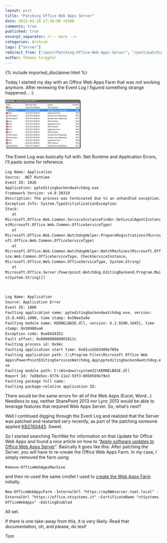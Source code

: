```yaml
---
layout: post
title: "Patching Office Web Apps Server"
date: 2013-03-28 17:36:00 +0100
comments: true
published: true
excerpt_separator: <!-- more -->
categories: Archive
tags: ["Server"]
redirect_from: ["/post/Patching-Office-Web-Apps-Server", "/post/patching-office-web-apps-server"]
author: thomas torggler
---
```

<!-- more -->
{% include imported_disclaimer.html %}
<p>Today I started my day with an Office Web Apps Farm that was not working anymore. After reviewing the Event Log I figured something strange happened… :) </p>  <p><a href="/assets/image_499.png"><img title="image" style="border-top: 0px; border-right: 0px; border-bottom: 0px; border-left: 0px; display: inline" border="0" alt="image" src="/assets/image_thumb_497.png" width="244" height="158" /></a> </p>  <p>The Event Log was basically full with .Net Runtime and Application Errors, I’ll paste some for reference.</p>  <p><code>Log Name: Application      <br />Source: .NET Runtime       <br />Event ID: 1026       <br />Application: ppteditingbackendwatchdog.exe       <br />Framework Version: v4.0.30319       <br />Description: The process was terminated due to an unhandled exception.       <br />Exception Info: System.TypeInitializationException       <br />Stack:       <br />&#160;&#160; at Microsoft.Office.Web.Common.ServiceInstanceFinder.GetLocalAgentInstance(Microsoft.Office.Web.Common.OfficeServiceType)       <br />&#160;&#160; at Microsoft.Office.Web.Common.WatchdogHelper.PrepareRegistrations(Microsoft.Office.Web.Common.OfficeServiceType)       <br />&#160;&#160; at Microsoft.Office.Web.Common.WatchdogHelper.WatchMachines(Microsoft.Office.Web.Common.OfficeServiceType, CheckServiceInstance, Microsoft.Office.Web.Common.OfficeServiceType, System.String)       <br />&#160;&#160; at Microsoft.Office.Server.Powerpoint.Watchdog.EditingBackend.Program.Main(System.String[])</p>    <p>Log Name: Application      <br />Source: Application Error       <br />Event ID: 1000       <br />Faulting application name: ppteditingbackendwatchdog.exe, version: 15.0.4481.1000, time stamp: 0x50ee5a9e       <br />Faulting module name: KERNELBASE.dll, version: 6.2.9200.16451, time stamp: 0x50988aa6       <br />Exception code: 0xe0434352       <br />Fault offset: 0x000000000003811c       <br />Faulting process id: 0x94c       <br />Faulting application start time: 0x01ce2b83409e789a       <br />Faulting application path: C:\Program Files\Microsoft Office Web Apps\PowerPointEditingServicesWatchdog_App\ppteditingbackendwatchdog.exe       <br />Faulting module path: C:\Windows\system32\KERNELBASE.dll       <br />Report Id: 7e88e5ec-9776-11e2-93f3-0050569e79e3       <br />Faulting package full name:       <br />Faulting package-relative application ID: </code></p>  <p>There would be the same errors for all of the Web Apps (Excel, Word…) Needless to say, neither SharePoint 2013 nor Lync 2013 would be able to leverage features that required Web Apps Server. So, what’s next? </p>  <p>Well I continued digging through the Event Log and realized that the Server was patched and restarted very recently, as part of the patching someone applied <a href="http://www.microsoft.com/en-us/download/details.aspx?id=36981" target="_blank">KB2760445</a>. Sweet.</p>  <p>So I started searching TechNet for information on that Update for Office Web Apps and found a nice article on how to “<a href="http://technet.microsoft.com/en-us/library/jj966220.aspx" target="_blank">Apply software updates to Office Web Apps Server</a>”. Basically it goes like this: After patching the Server, you will have to re-create the Office Web Apps Farm. In my case, I simply removed the farm using</p>  <p><code>Remove-OfficeWebAppsMachine</code></p>  <p>and then re-used the same cmdlet I used to <a href="/post/Office-2013-Web-Apps.aspx" target="_blank">create the Web Apps Farm</a> initially.</p>  <p><code>New-OfficeWebAppsFarm -InternalUrl &quot;https://myOWAserver.tomt.local&quot; -ExternalUrl &quot;https://office.ntsystems.it&quot; –CertificateName &quot;ntSystems OfficeWebApps&quot; –EditingEnabled </code></p>  <p>All set.</p>  <p>If there is one take-away from this, it is very likely: Read that documentation, oh, and please, do test!</p>  <p>Tom</p>
